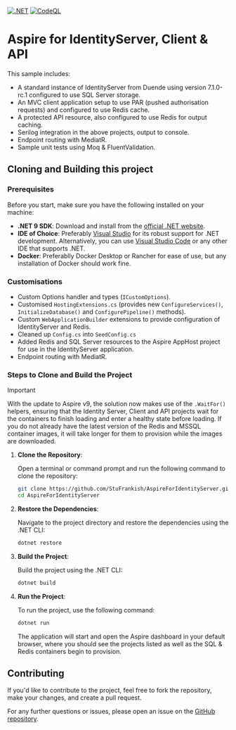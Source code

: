 [![.NET](https://github.com/StuFrankish/AspireForIdentityServer/actions/workflows/dotnet.yml/badge.svg)](https://github.com/StuFrankish/AspireForIdentityServer/actions/workflows/dotnet.yml)
[![CodeQL](https://github.com/StuFrankish/AspireForIdentityServer/actions/workflows/github-code-scanning/codeql/badge.svg)](https://github.com/StuFrankish/AspireForIdentityServer/actions/workflows/github-code-scanning/codeql)



# Aspire for IdentityServer, Client & API
This sample includes:
- A standard instance of IdentityServer from Duende using version 7.1.0-rc.1 configured to use SQL Server storage.
- An MVC client application setup to use PAR (pushed authorisation requests) and configured to use Redis cache.
- A protected API resource, also configured to use Redis for output caching.
- Serilog integration in the above projects, output to console.
- Endpoint routing with MediatR.
- Sample unit tests using Moq & FluentValidation.

## Cloning and Building this project

### Prerequisites

Before you start, make sure you have the following installed on your machine:

- **.NET 9 SDK**: Download and install from the [official .NET website](https://dotnet.microsoft.com/download/dotnet/9.0).
- **IDE of Choice**: Preferably [Visual Studio](https://visualstudio.microsoft.com/) for its robust support for .NET development. Alternatively, you can use [Visual Studio Code](https://code.visualstudio.com/) or any other IDE that supports .NET.
- **Docker**: Preferablly Docker Desktop or Rancher for ease of use, but any installation of Docker should work fine.

### Customisations

- Custom Options handler and types (`ICustomOptions`).
- Customised `HostingExtensions.cs` (provides new `ConfigureServices()`, `InitializeDatabase()` and `ConfigurePipeline()` methods).
- Custom `WebApplicationBuilder` extensions to provide configuration of IdentityServer and Redis.
- Cleaned up `Config.cs` into `SeedConfig.cs`
- Added Redis and SQL Server resources to the Aspire AppHost project for use in the IdentityServer application.
- Endpoint routing with MediatR.

### Steps to Clone and Build the Project

> [!IMPORTANT]  
> With the update to Aspire v9, the solution now makes use of the `.WaitFor()` helpers, ensuring that the Identity Server, Client and API projects wait for the containers to finish loading and enter a healthy state before loading.
> If you do not already have the latest version of the Redis and MSSQL container images, it will take longer for them to provision while the images are downloaded.

1. **Clone the Repository**:

    Open a terminal or command prompt and run the following command to clone the repository:

    ```bash
    git clone https://github.com/StuFrankish/AspireForIdentityServer.git
    cd AspireForIdentityServer
    ```

2. **Restore the Dependencies**:

    Navigate to the project directory and restore the dependencies using the .NET CLI:

    ```bash
    dotnet restore
    ```

3. **Build the Project**:

    Build the project using the .NET CLI:

    ```bash
    dotnet build
    ```

4. **Run the Project**:

    To run the project, use the following command:

    ```bash
    dotnet run
    ```

    The application will start and open the Aspire dashboard in your default browser, where you should see the projects listed as well as the SQL & Redis containers begin to provision.

## Contributing

If you'd like to contribute to the project, feel free to fork the repository, make your changes, and create a pull request.

For any further questions or issues, please open an issue on the [GitHub repository](https://github.com/StuFrankish/AspireForIdentityServer/issues).
